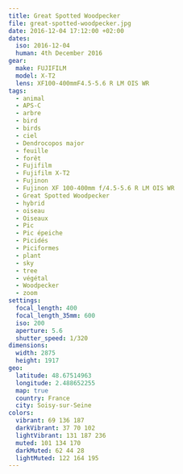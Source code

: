 ```yaml
---
title: Great Spotted Woodpecker
file: great-spotted-woodpecker.jpg
date: 2016-12-04 17:12:00 +02:00
dates:
  iso: 2016-12-04
  human: 4th December 2016
gear:
  make: FUJIFILM
  model: X-T2
  lens: XF100-400mmF4.5-5.6 R LM OIS WR
tags:
  - animal
  - APS-C
  - arbre
  - bird
  - birds
  - ciel
  - Dendrocopos major
  - feuille
  - forêt
  - Fujifilm
  - Fujifilm X-T2
  - Fujinon
  - Fujinon XF 100-400mm f/4.5-5.6 R LM OIS WR
  - Great Spotted Woodpecker
  - hybrid
  - oiseau
  - Oiseaux
  - Pic
  - Pic épeiche
  - Picidés
  - Piciformes
  - plant
  - sky
  - tree
  - végétal
  - Woodpecker
  - zoom
settings:
  focal_length: 400
  focal_length_35mm: 600
  iso: 200
  aperture: 5.6
  shutter_speed: 1/320
dimensions:
  width: 2875
  height: 1917
geo:
  latitude: 48.67514963
  longitude: 2.488652255
  map: true
  country: France
  city: Soisy-sur-Seine
colors:
  vibrant: 69 136 187
  darkVibrant: 37 70 102
  lightVibrant: 131 187 236
  muted: 101 134 170
  darkMuted: 62 44 28
  lightMuted: 122 164 195
---
```



